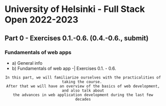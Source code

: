 # University of Helsinki - Full Stack Open 2022-2023

## Part 0 - Exercises 0.1.-0.6. (0.4.-0.6., submit)
### Fundamentals of web apps
- a) General info
- b) Fundamentals of web app -| Exercises 0.1. - 0.6.

<div align="center">

~~~ 
In this part, we will familiarize ourselves with the practicalities of taking the course. 
After that we will have an overview of the basics of web development, and also talk about
the advances in web application development during the last few decades
~~~

</div>